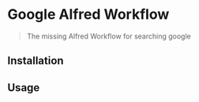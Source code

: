 
# Google Alfred Workflow

> The missing Alfred Workflow for searching google


## Installation


## Usage




